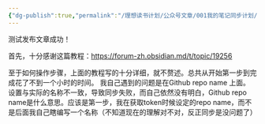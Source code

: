 ```yaml
---
{"dg-publish":true,"permalink":"/理想读书计划/公众号文章/001我的笔记同步计划/"}
---
```


测试发布文章成功！

首先，十分感谢这篇教程：https://forum-zh.obsidian.md/t/topic/19256

至于如何操作步骤，上面的教程写的十分详细，就不赘述。总共从开始第一步到完成花了不到一个小时的时间。
我自己遇到的问题是在Github repo name 上面。设置与实际的名称不一致，导致同步失败，而自己依然没有明白，Github repo name是什么意思。应该是第一步，我在获取token时候设定的repo name，而不是后面我自己瞎编写一个名称（不知道现在的理解对不对，反正同步是没问题了）